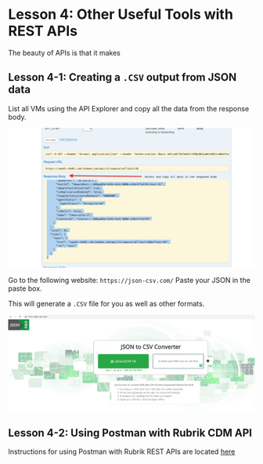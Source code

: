 # Lesson 4: Other Useful Tools with REST APIs

The beauty of APIs is that it makes 

## Lesson 4-1: Creating a `.CSV` output from JSON data

List all VMs using the API Explorer and copy all the data from the response body.

![](/img/image4-1.png)

Go to the following website: `https://json-csv.com/`
Paste your JSON in the paste box.

This will generate a `.CSV` file for you as well as other formats.

![](/img/image4-2.png)

## Lesson 4-2: Using Postman with Rubrik CDM API

Instructions for using Postman with Rubrik REST APIs are located [here](https://github.com/rubrikinc/rubrik-postman)
